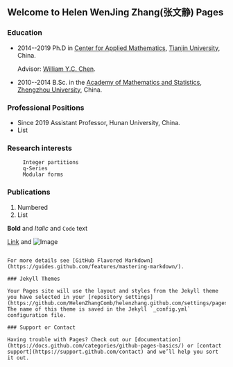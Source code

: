 ## Welcome to Helen WenJing Zhang(张文静) Pages




### Education

- 2014--2019 Ph.D in [Center for Applied Mathematics](http://cam.tju.edu.cn/), [Tianjin University](http://www.tju.edu.cn/), China.
         <p>   Advisor: [William Y.C. Chen](http://www.billchen.org/).
- 2010--2014 B.Sc. in the [Academy of Mathematics and Statistics](http://www5.zzu.edu.cn/math/), [Zhengzhou University](http://www.zzu.edu.cn/), China.

### Professional Positions

- Since 2019 Assistant Professor, Hunan University, China.
- List

### Research interests
         Integer partitions
         q-Series
         Modular forms
### Publications
         
         
         
         
         
1. Numbered
2. List

**Bold** and _Italic_ and `Code` text

[Link](url) and ![Image](src)
```

For more details see [GitHub Flavored Markdown](https://guides.github.com/features/mastering-markdown/).

### Jekyll Themes

Your Pages site will use the layout and styles from the Jekyll theme you have selected in your [repository settings](https://github.com/HelenZhangComb/helenzhang.github.com/settings/pages). The name of this theme is saved in the Jekyll `_config.yml` configuration file.

### Support or Contact

Having trouble with Pages? Check out our [documentation](https://docs.github.com/categories/github-pages-basics/) or [contact support](https://support.github.com/contact) and we’ll help you sort it out.
